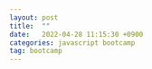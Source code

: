```yaml
---
layout: post
title:  ""
date:   2022-04-28 11:15:30 +0900
categories: javascript bootcamp
tag: bootcamp
---
```


